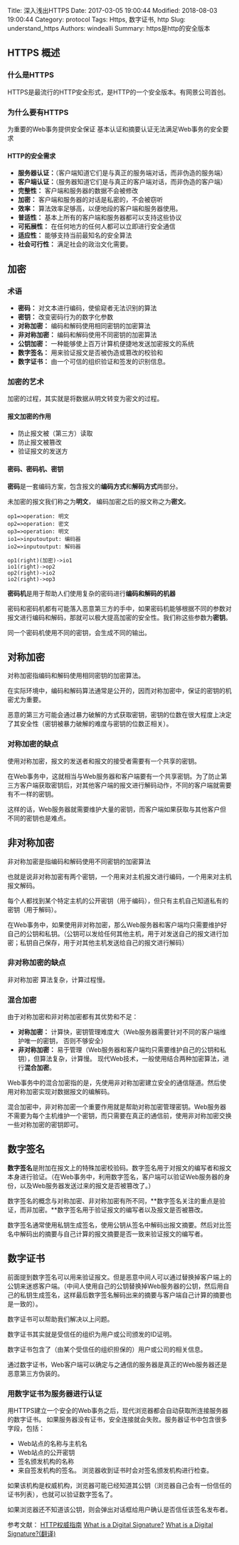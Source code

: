 Title: 深入浅出HTTPS
Date: 2017-03-05 19:00:44
Modified: 2018-08-03 19:00:44
Category: protocol
Tags: Https, 数字证书, http
Slug: understand_https
Authors: windealli
Summary: https是http的安全版本

## HTTPS 概述
### 什么是HTTPS
HTTPS是最流行的HTTP安全形式，是HTTP的一个安全版本。有网景公司首创。

### 为什么要有HTTPS
为重要的Web事务提供安全保证
基本认证和摘要认证无法满足Web事务的安全要求
#### HTTP的安全需求
+ **服务器认证：**（客户端知道它们是与真正的服务端对话，而非伪造的服务端）
+ **客户端认证：**（服务器知道它们是与真正的客户端对话，而非伪造的客户端）
+ **完整性：** 客户端和服务器的数据不会被修改
+ **加密：** 客户端和服务器的对话是私密的，不会被窃听
+ **效率：** 算法效率足够高，以便地段的客户端和服务器使用。
+ **普适性：** 基本上所有的客户端和服务器都可以支持这些协议
+ **可拓展性：** 在任何地方的任何人都可以立即进行安全通信
+ **适应性：** 能够支持当前最知名的安全算法
+ **社会可行性：** 满足社会的政治文化需要。

## 加密
### 术语
+ **密码：** 对文本进行编码，使偷窥者无法识别的算法
+ **密钥：** 改变密码行为的数字化参数
+ **对称加密：** 编码和解码使用相同密钥的加密算法
+ **非对称加密：** 编码和解码使用不同密钥的加密算法
+ **公钥加密：** 一种能够使上百万计算机便捷地发送加密报文的系统
+ **数字签名：** 用来验证报文是否被伪造或篡改的校验和
+ **数字证书：** 由一个可信的组织验证和签发的识别信息。
### 加密的艺术
加密的过程，其实就是将数据从明文转变为密文的过程。

#### 报文加密的作用
+ 防止报文被（第三方）读取
+ 防止报文被篡改
+ 验证报文的发送方
#### 密码、密码机、密钥
**密码**是一套编码方案，包含报文的**编码方式**和**解码方式**两部分。

未加密的报文我们称之为**明文**， 编码加密之后的报文称之为**密文**。

```
op1=>operation: 明文 
op2=>operation: 密文
op3=>operation: 明文
io1=>inputoutput: 编码器
io2=>inputoutput: 解码器

op1(right)(加密)->io1
io1(right)->op2
op2(right)->io2
io2(right)->op3
```
**密码机**是用于帮助人们使用复杂的密码进行**编码和解码的机器**

密码和密码机都有可能落入恶意第三方的手中，如果密码机能够根据不同的参数对报文进行编码和解码，那就可以极大提高加密的安全性。我们称这些参数为**密钥**。

同一个密码机使用不同的密钥，会生成不同的输出。

## 对称加密
对称加密指编码和解码使用相同密钥的加密算法。

在实际环境中，编码和解码算法通常是公开的，因而对称加密中，保证的密钥的机密尤为重要。

恶意的第三方可能会通过暴力破解的方式获取密钥，密钥的位数在很大程度上决定了其安全性（密钥被暴力破解的难度与密钥的位数正相关）。

### 对称加密的缺点
使用对称加密，报文的发送者和报文的接受者需要有一个共享的密钥。

在Web事务中，这就相当与Web服务器和客户端要有一个共享密钥。为了防止第三方客户端获取密钥后，对其他客户端的报文进行解码动作，不同的客户端就需要有不一样的密钥。

这样的话，Web服务器就需要维护大量的密钥，而客户端如果获取与其他客户但不同的密钥也是难点。

## 非对称加密
非对称加密是指编码和解码使用不同密钥的加密算法

也就是说非对称加密有两个密钥，一个用来对主机报文进行编码，一个用来对主机报文解码。

每个人都找到某个特定主机的公开密钥（用于编码），但只有主机自己知道私有的密钥（用于解码）。

在Web事务中，如果使用非对称加密，那么Web服务器和客户端均只需要维护好自己的公钥和私钥。（公钥可以发给任何其他主机，用于对发送自己的报文进行加密；私钥自己保存，用于对其他主机发送给自己的报文进行解码）

### 非对称加密的缺点
非对称加密 算法复杂，计算过程慢。

### 混合加密
由于对称加密和非对称加密都有其优势和不足：

+ **对称加密：** 计算快，密钥管理难度大（Web服务器需要针对不同的客户端维护唯一的密钥， 否则不够安全）
+ **非对称加密：** 易于管理（Web服务器和客户端均只需要维护自己的公钥和私钥），但算法复杂，计算慢。
现代Web技术，一般使用结合两种加密算法，进行**混合加密**。

Web事务中的混合加密指的是，先使用非对称加密建立安全的通信隧道。然后使用对称加密实现对数据报文的编解码。

混合加密中，非对称加密一个重要作用就是帮助对称加密管理密钥。Web服务器不需要为每个主机维护一个密钥，而只需要在真正的通信前，使用非对称加密交换一些对称加密的密钥即可。

## 数字签名
**数字签名**是附加在报文上的特殊加密校验码。数字签名用于对报文的编写者和报文本身进行验证。（在Web事务中，利用数字签名，客户端可以验证Web服务器的身份，以及Web服务器发送过来的报文是否被篡改了。）

数字签名的概念与对称加密、非对称加密有所不同，**数字签名关注的重点是验证，而非加密。**数字签名用于验证报文的编写者以及报文是否被篡改。

数字签名通常使用私钥生成签名，使用公钥从签名中解码出报文摘要。然后对比签名中解码出的摘要与自己计算的报文摘要是否一致来验证报文的编写者。

## 数字证书
前面提到数字签名可以用来验证报文。但是恶意中间人可以通过替换掉客户端上的公钥来迷惑客户端。（中间人使用自己的公钥替换掉Web服务器的公钥，然后用自己的私钥生成签名，这样最后数字签名解码出来的摘要与客户端自己计算的摘要也是一致的）。

数字证书可以帮助我们解决以上问题。

数字证书其实就是受信任的组织为用户或公司颁发的ID证明。

数字证书包含了（由某个受信任的组织担保的）用户或公司的相关信息。

通过数字证书，Web客户端可以确定与之通信的服务器是真正的Web服务器还是恶意第三方伪装的。

### 用数字证书为服务器进行认证
用HTTPS建立一个安全的Web事务之后，现代浏览器都会自动获取所连接服务器的数字证书。 如果服务器没有证书，安全连接就会失败。服务器证书中包含很多字段，包括：

+ Web站点的名称与主机名
+ Web站点的公开密钥
+ 签名颁发机构的名称
+ 来自签发机构的签名。
浏览器收到证书时会对签名颁发机构进行检查。

如果该机构是权威机构，浏览器可能已经知道其公钥（浏览器自己会有一份信任的证书列表），也就可以验证数字签名了。

如果浏览器还不知道该公钥，则会弹出对话框给用户确认是否信任该签名发布者。

参考文献：
[HTTP权威指南](https://book.douban.com/subject/10746113/)
[What is a Digital Signature?](http://www.youdzone.com/signature.html)
[What is a Digital Signature?(翻译)](https://blog.csdn.net/oscar999/article/details/9364101)